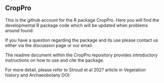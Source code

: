 ## CropPro
This is the github account for the R package CropPro. Here you will find the developmental R package code which will be updated when problems around found.

If you have a question regarding the package and its use please contact us either via the discussion page or our email.

The readme document within the CropPro repository provides introductory instructions on how to use and cite the package.

For more detail, please refer to Stroud et al 202? article in Vegetation history and Archaeobotany DOI:

